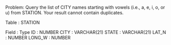 Problem: Query the list of CITY names starting with vowels (i.e., a, e, i, o, or u) from STATION. Your result cannot contain duplicates.

Table : STATION

Field : Type
ID : NUMBER
CITY : VARCHAR(21)
STATE : VARCHAR(21)
LAT_N : NUMBER
LONG_W : NUMBER